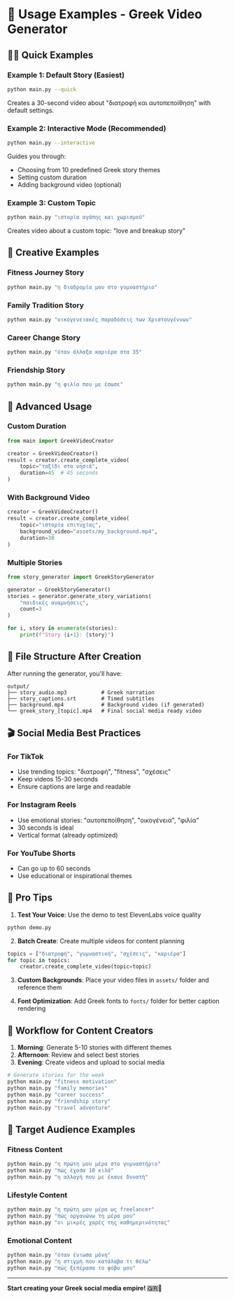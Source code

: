 # 📖 Usage Examples - Greek Video Generator

## 🏃‍♂️ Quick Examples

### Example 1: Default Story (Easiest)
```bash
python main.py --quick
```
Creates a 30-second video about "διατροφή και αυτοπεποίθηση" with default settings.

### Example 2: Interactive Mode (Recommended)
```bash
python main.py --interactive
```
Guides you through:
- Choosing from 10 predefined Greek story themes
- Setting custom duration
- Adding background video (optional)

### Example 3: Custom Topic
```bash
python main.py "ιστορία αγάπης και χωρισμού"
```
Creates video about a custom topic: "love and breakup story"

## 🎨 Creative Examples

### Fitness Journey Story
```bash
python main.py "η διαδρομία μου στο γυμναστήριο"
```

### Family Tradition Story  
```bash
python main.py "οικογενειακές παραδόσεις των Χριστουγέννων"
```

### Career Change Story
```bash
python main.py "όταν άλλαξα καριέρα στα 35"
```

### Friendship Story
```bash
python main.py "η φιλία που με έσωσε"
```

## 🔧 Advanced Usage

### Custom Duration
```python
from main import GreekVideoCreator

creator = GreekVideoCreator()
result = creator.create_complete_video(
    topic="ταξίδι στα νησιά",
    duration=45  # 45 seconds
)
```

### With Background Video
```python
creator = GreekVideoCreator()
result = creator.create_complete_video(
    topic="ιστορία επιτυχίας",
    background_video="assets/my_background.mp4",
    duration=30
)
```

### Multiple Stories
```python
from story_generator import GreekStoryGenerator

generator = GreekStoryGenerator()
stories = generator.generate_story_variations(
    "παιδικές αναμνήσεις", 
    count=3
)

for i, story in enumerate(stories):
    print(f"Story {i+1}: {story}")
```

## 📁 File Structure After Creation

After running the generator, you'll have:

```
output/
├── story_audio.mp3           # Greek narration
├── story_captions.srt        # Timed subtitles
├── background.mp4            # Background video (if generated)
└── greek_story_[topic].mp4   # Final social media ready video
```

## 🎬 Social Media Best Practices

### For TikTok
- Use trending topics: "διατροφή", "fitness", "σχέσεις"
- Keep videos 15-30 seconds
- Ensure captions are large and readable

### For Instagram Reels
- Use emotional stories: "αυτοπεποίθηση", "οικογένεια", "φιλία"
- 30 seconds is ideal
- Vertical format (already optimized)

### For YouTube Shorts
- Can go up to 60 seconds
- Use educational or inspirational themes

## 🌟 Pro Tips

1. **Test Your Voice**: Use the demo to test ElevenLabs voice quality
```bash
python demo.py
```

2. **Batch Create**: Create multiple videos for content planning
```python
topics = ["διατροφή", "γυμναστική", "σχέσεις", "καριέρα"]
for topic in topics:
    creator.create_complete_video(topic=topic)
```

3. **Custom Backgrounds**: Place your video files in `assets/` folder and reference them

4. **Font Optimization**: Add Greek fonts to `fonts/` folder for better caption rendering

## 🔄 Workflow for Content Creators

1. **Morning**: Generate 5-10 stories with different themes
2. **Afternoon**: Review and select best stories
3. **Evening**: Create videos and upload to social media

```bash
# Generate stories for the week
python main.py "fitness motivation"
python main.py "family memories"  
python main.py "career success"
python main.py "friendship story"
python main.py "travel adventure"
```

## 🎯 Target Audience Examples

### Fitness Content
```bash
python main.py "η πρώτη μου μέρα στο γυμναστήριο"
python main.py "πώς έχασα 10 κιλά"
python main.py "η αλλαγή που με έκανε δυνατή"
```

### Lifestyle Content
```bash
python main.py "η πρώτη μου μέρα ως freelancer"
python main.py "πώς οργανώνω τη μέρα μου"
python main.py "οι μικρές χαρές της καθημερινότητας"
```

### Emotional Content
```bash
python main.py "όταν ένιωσα μόνη"
python main.py "η στιγμή που κατάλαβα τι θέλω"
python main.py "πώς ξεπέρασα το φόβο μου"
```

---

**Start creating your Greek social media empire! 🇬🇷👑** 
